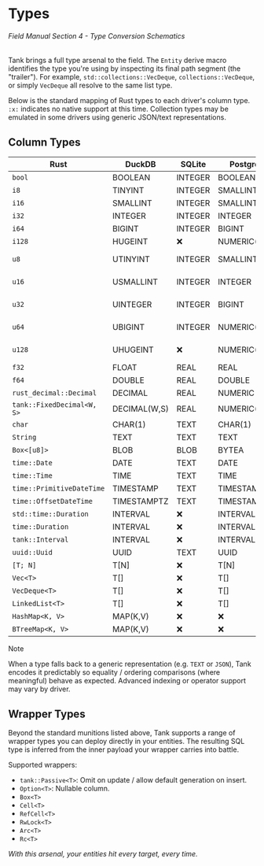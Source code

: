 # Types
###### *Field Manual Section 4* - Type Conversion Schematics

Tank brings a full type arsenal to the field. The `Entity` derive macro identifies the type you're using by inspecting its final path segment (the "trailer"). For example, `std::collections::VecDeque`, `collections::VecDeque`, or simply `VecDeque` all resolve to the same list type.

Below is the standard mapping of Rust types to each driver's column type. `:x:` indicates no native support at this time. Collection types may be emulated in some drivers using generic JSON/text representations.

## Column Types
| Rust                       | DuckDB       | SQLite  | Postgres     | MySQL                |
| -------------------------- | ------------ | ------- | ------------ | -------------------- |
| `bool`                     | BOOLEAN      | INTEGER | BOOLEAN      | BOOLEAN              |
| `i8`                       | TINYINT      | INTEGER | SMALLINT     | TINYINT              |
| `i16`                      | SMALLINT     | INTEGER | SMALLINT     | SMALLINT             |
| `i32`                      | INTEGER      | INTEGER | INTEGER      | INTEGER              |
| `i64`                      | BIGINT       | INTEGER | BIGINT       | BIGINT               |
| `i128`                     | HUGEINT      | :x:     | NUMERIC(38)  | NUMERIC(38)          |
| `u8`                       | UTINYINT     | INTEGER | SMALLINT     | TINYINT UNSIGNED     |
| `u16`                      | USMALLINT    | INTEGER | INTEGER      | SMALLINT UNSIGNED    |
| `u32`                      | UINTEGER     | INTEGER | BIGINT       | INTEGER UNSIGNED     |
| `u64`                      | UBIGINT      | INTEGER | NUMERIC(19)  | BIGINT UNSIGNED      |
| `u128`                     | UHUGEINT     | :x:     | NUMERIC(38)  | NUMERIC(38) UNSIGNED |
| `f32`                      | FLOAT        | REAL    | REAL         | FLOAT                |
| `f64`                      | DOUBLE       | REAL    | DOUBLE       | DOUBLE               |
| `rust_decimal::Decimal`    | DECIMAL      | REAL    | NUMERIC      | NUMERIC              |
| `tank::FixedDecimal<W, S>` | DECIMAL(W,S) | REAL    | NUMERIC(W,S) | NUMERIC(W,S)         |
| `char`                     | CHAR(1)      | TEXT    | CHAR(1)      | CHAR(1)              |
| `String`                   | TEXT         | TEXT    | TEXT         | TEXT                 |
| `Box<[u8]>`                | BLOB         | BLOB    | BYTEA        | BLOB                 |
| `time::Date`               | DATE         | TEXT    | DATE         | DATE                 |
| `time::Time`               | TIME         | TEXT    | TIME         | TIME                 |
| `time::PrimitiveDateTime`  | TIMESTAMP    | TEXT    | TIMESTAMP    | DATETIME             |
| `time::OffsetDateTime`     | TIMESTAMPTZ  | TEXT    | TIMESTAMPTZ  | TIMESTAMP            |
| `std::time::Duration`      | INTERVAL     | :x:     | INTERVAL     | :x:                  |
| `time::Duration`           | INTERVAL     | :x:     | INTERVAL     | :x:                  |
| `tank::Interval`           | INTERVAL     | :x:     | INTERVAL     | :x:                  |
| `uuid::Uuid`               | UUID         | TEXT    | UUID         | CHAR(36)             |
| `[T; N]`                   | T[N]         | :x:     | T[N]         | JSON                 |
| `Vec<T>`                   | T[]          | :x:     | T[]          | JSON                 |
| `VecDeque<T>`              | T[]          | :x:     | T[]          | JSON                 |
| `LinkedList<T>`            | T[]          | :x:     | T[]          | JSON                 |
| `HashMap<K, V>`            | MAP(K,V)     | :x:     | :x:          | JSON                 |
| `BTreeMap<K, V>`           | MAP(K,V)     | :x:     | :x:          | JSON                 |

> [!NOTE]
> When a type falls back to a generic representation (e.g. `TEXT` or `JSON`), Tank encodes it predictably so equality / ordering comparisons (where meaningful) behave as expected. Advanced indexing or operator support may vary by driver.

## Wrapper Types
Beyond the standard munitions listed above, Tank supports a range of wrapper types you can deploy directly in your entities. The resulting SQL type is inferred from the inner payload your wrapper carries into battle.

Supported wrappers:
- `tank::Passive<T>`: Omit on update / allow default generation on insert.
- `Option<T>`: Nullable column.
- `Box<T>`
- `Cell<T>`
- `RefCell<T>`
- `RwLock<T>`
- `Arc<T>`
- `Rc<T>`

*With this arsenal, your entities hit every target, every time.*
